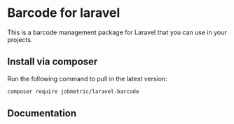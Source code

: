 # Barcode for laravel

This is a barcode management package for Laravel that you can use in your projects.

## Install via composer

Run the following command to pull in the latest version:

```bash
composer require jobmetric/laravel-barcode
```

## Documentation
